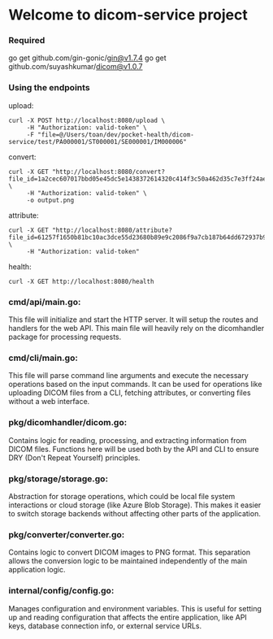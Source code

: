 # Welcome to dicom-service project

### Required

go get github.com/gin-gonic/gin@v1.7.4
go get github.com/suyashkumar/dicom@v1.0.7

### Using the endpoints

upload:
```
curl -X POST http://localhost:8080/upload \                                                                           
     -H "Authorization: valid-token" \
     -F "file=@/Users/toan/dev/pocket-health/dicom-service/test/PA000001/ST000001/SE000001/IM000006"
```

convert:
```
curl -X GET "http://localhost:8080/convert?file_id=1a2cec607017bbd05e45dc5e1438372614320c414f3c50a462d35c7e3ff24ae4" \
     -H "Authorization: valid-token" \
     -o output.png
```

attribute:
```
curl -X GET "http://localhost:8080/attribute?file_id=61257f1650b81bc10ac3dce55d23680b89e9c2086f9a7cb187b64dd672937b99&tag=0010,0010" \                                 
     -H "Authorization: valid-token"
``` 

health:
```
curl -X GET http://localhost:8080/health
```        


### cmd/api/main.go:

This file will initialize and start the HTTP server.
It will setup the routes and handlers for the web API.
This main file will heavily rely on the dicomhandler package for processing requests.

### cmd/cli/main.go:

This file will parse command line arguments and execute the necessary operations based on the input commands.
It can be used for operations like uploading DICOM files from a CLI, fetching attributes, or converting files without a web interface.

### pkg/dicomhandler/dicom.go:

Contains logic for reading, processing, and extracting information from DICOM files.
Functions here will be used both by the API and CLI to ensure DRY (Don't Repeat Yourself) principles.

### pkg/storage/storage.go:

Abstraction for storage operations, which could be local file system interactions or cloud storage (like Azure Blob Storage).
This makes it easier to switch storage backends without affecting other parts of the application.

### pkg/converter/converter.go:

Contains logic to convert DICOM images to PNG format.
This separation allows the conversion logic to be maintained independently of the main application logic.

### internal/config/config.go:

Manages configuration and environment variables.
This is useful for setting up and reading configuration that affects the entire application, like API keys, database connection info, or external service URLs.
